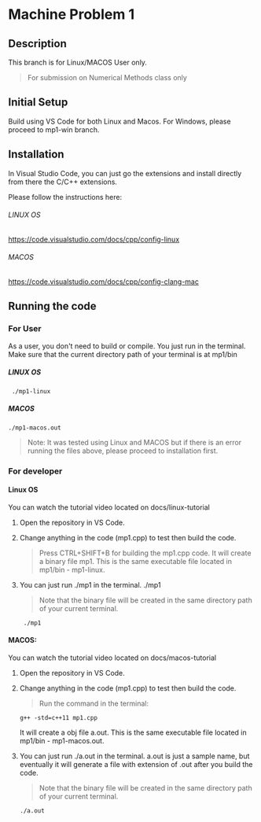 # Machine Problem 1

## Description
This branch is for Linux/MACOS User only.

> For submission on Numerical Methods class only

## Initial Setup

Build using VS Code for both Linux and Macos. For Windows, please proceed to mp1-win branch.

## Installation

In Visual Studio Code, you can just go the extensions and install directly from there the C/C++ extensions.

Please follow the instructions here:

###### LINUX OS
https://code.visualstudio.com/docs/cpp/config-linux

###### MACOS
https://code.visualstudio.com/docs/cpp/config-clang-mac

## Running the code

### For User
As a user, you don't need to build or compile. You just run in the terminal. Make sure that the current directory path of your terminal is at mp1/bin

##### LINUX OS

    
     ./mp1-linux
    

##### MACOS

    
    ./mp1-macos.out
    
    
> Note: It was tested using Linux and MACOS but if there is an error running the files above, please proceed to installation first.


### For developer


#### Linux OS
You can watch the tutorial video located on docs/linux-tutorial

1. Open the repository in VS Code.
2. Change anything in the code (mp1.cpp) to test then build the code.

    > Press CTRL+SHIFT+B for building the mp1.cpp code. It will create a binary file mp1. This is the same executable file located in mp1/bin - mp1-linux.

3. You can just run ./mp1 in the terminal.  ./mp1

    > Note that the binary file will be created in the same directory path of your current terminal.
    ```
     ./mp1
    ```

#### MACOS:
 You can watch the tutorial video located on docs/macos-tutorial


1. Open the repository in VS Code.
2. Change anything in the code (mp1.cpp) to test then build the code.

    > Run the command in the terminal:
    ```
    g++ -std=c++11 mp1.cpp
    ```
    
     It will create a obj file a.out. This is the same executable file located in mp1/bin - mp1-macos.out.
    
3. You can just run ./a.out in the terminal. a.out is just a sample name, but eventually it will generate a file with extension of .out after you build the code. 
    > Note that the binary file will be created in the same directory path of your current terminal.
    ```
    ./a.out
    ```
